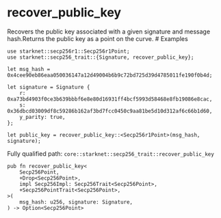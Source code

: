 # recover_public_key

Recovers the public key associated with a given signature and message hash.Returns the public key as a point on the curve.  # Examples
```cairo
use starknet::secp256r1::Secp256r1Point;
use starknet::secp256_trait::{Signature, recover_public_key};

let msg_hash = 0x4cee90eb86eaa050036147a12d49004b6b9c72bd725d39d4785011fe190f0b4d;

let signature = Signature {
    r: 0xa73bd4903f0ce3b639bbbf6e8e80d16931ff4bcf5993d58468e8fb19086e8cac,
    s: 0x36dbcd03009df8c59286b162af3bd7fcc0450c9aa81be5d10d312af6c66b1d60,
    y_parity: true,
};

let public_key = recover_public_key::<Secp256r1Point>(msg_hash, signature);
```

Fully qualified path: `core::starknet::secp256_trait::recover_public_key`

<pre><code class="language-rust">pub fn recover_public_key&lt;
    Secp256Point,
    +Drop&lt;Secp256Point&gt;,
    impl Secp256Impl: Secp256Trait&lt;Secp256Point&gt;,
    +Secp256PointTrait&lt;Secp256Point&gt;,
&gt;(
    msg_hash: u256, signature: Signature,
) -&gt; Option&lt;Secp256Point&gt;</code></pre>

